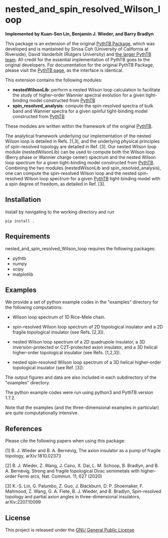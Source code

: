 # nested_and_spin_resolved_Wilson_loop

**Implemented by Kuan-Sen Lin, Benjamin J. Wieder, and Barry Bradlyn**

This package is an extension of the original [PythTB Package](https://www.physics.rutgers.edu/pythtb/), which was developed and is mantained by Sinisa Coh (University of California at Riverside), David Vanderbilt (Rutgers University) and [the larger PythTB team](https://www.physics.rutgers.edu/pythtb/about.html#history). All credit for the essential implementation of PythTB goes to the original developers. 
For documentation for the original PythTB Package, please visit the [PythTB page](https://www.physics.rutgers.edu/pythtb/usage.html), as the interface is identical.

This extension contains the following modules:
- **nestedWilsonLib**: perform a nested Wilson loop calculation to facilitate the study of higher-order Wannier spectral evolution for a given tight-binding model constructed from [PythTB](https://www.physics.rutgers.edu/pythtb/) 
- **spin_resolved_analysis**: compute the spin-resolved spectra of bulk band and Wannier spectra for a given spinful tight-binding model constructed from [PythTB](https://www.physics.rutgers.edu/pythtb/)

These modules are written within the framework of the original [PythTB](https://www.physics.rutgers.edu/pythtb/). 

The analytical framework underlying our implementation of the nested Wilson loop is detailed in Refs. [1,3], and the underlying physical principles of spin-resolved topology are detailed in Ref. [3]. Our nested Wilson loop module (nestedWilsonLib) can be used to compute both the Wilson loop (Berry phase or Wannier charge center) spectrum and the nested Wilson loop spectrum for a given tight-binding model constructed from [PythTB](https://www.physics.rutgers.edu/pythtb/). Combining the two modules (nestedWilsonLib and spin_resolved_analysis), one can compute the spin-resolved Wilson loop and the nested spin-resolved Wilson loop spectrum for a given [PythTB](https://www.physics.rutgers.edu/pythtb/) tight-binding model with a spin degree of freedom, as detailed in Ref. [3].  

## Installation

Install by navigating to the working directory and run

``` 
pip install .
```

## Requirements

nested_and_spin_resolved_Wilson_loop requires the following packages:

- pythtb
- numpy
- scipy
- matplotlib

## Examples

We provide a set of python example codes in the "examples" directory for the following computations:

- Wilson loop spectrum of 1D Rice-Mele chain.

- spin-resolved Wilson loop spectrum of 2D topological insulator and a 2D fragile topological insulator (see Refs. [2,3]).

- nested Wilson loop spectrum of a 2D quadrupole insulator, a 3D inversion-protected or C2T-protected axion insulator, and a 3D helical higher-order topological insulator (see Refs. [1,2,3]).

- nested spin-resolved Wilson loop spectrum of a 3D helical higher-order topological insulator (see Ref. [3]).

The output figures and data are also included in each subdirectory of the "examples" directory.

The python example codes were run using python3 and PythTB version 1.7.2.

Note that the examples (and the three-dimensional examples in particular) are quite computationally intensive. 
## References

Please cite the following papers when using this package:

[1] B. J. Wieder and B. A. Bernevig, The axion insulator as a pump of fragile topology, arXiv:1810.02373

[2] B. J. Wieder, Z. Wang, J. Cano, X. Dai, L. M. Schoop, B. Bradlyn, and B. A. Bernevig, Strong and fragile topological Dirac semimetals with higher-order Fermi arcs, Nat. Commun. 11, 627 (2020)

[3] K.-S. Lin, G. Palumbo, Z. Guo, J. Blackburn, D. P. Shoemaker, F. Mahmood, Z. Wang, G. A. Fiete, B. J. Wieder, and B. Bradlyn, Spin-resolved topology and partial axion angles in three-dimensional insulators, arXiv:2207.10099

## License

This project is released under the [GNU General Public License](https://github.com/kuansenlin/nested_and_spin_resolved_Wilson_loop/blob/main/LICENSE)
